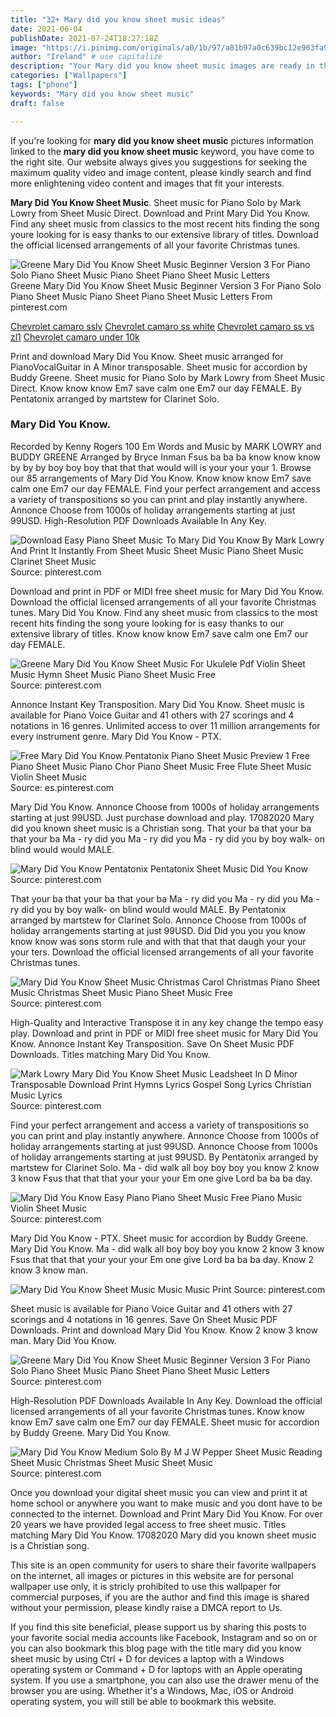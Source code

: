 ```yaml
---
title: "32+ Mary did you know sheet music ideas"
date: 2021-06-04
publishDate: 2021-07-24T18:27:18Z
image: "https://i.pinimg.com/originals/a0/1b/97/a01b97a0c639bc12e963fa9879e389db.png"
author: "Ireland" # use capitalize
description: "Your Mary did you know sheet music images are ready in this website. Mary did you know sheet music are a topic that is being searched for and liked by netizens today. You can Find and Download the Mary did you know sheet music files here. Get all free vectors."
categories: ["Wallpapers"]
tags: ["phone"]
keywords: "Mary did you know sheet music"
draft: false

---
```


If you're looking for **mary did you know sheet music** pictures information linked to the **mary did you know sheet music** keyword, you have come to the right  site.  Our website always  gives you  suggestions  for seeking  the maximum  quality video and image  content, please kindly search and find more enlightening video content and images  that fit your interests.

**Mary Did You Know Sheet Music**. Sheet music for Piano Solo by Mark Lowry from Sheet Music Direct. Download and Print Mary Did You Know. Find any sheet music from classics to the most recent hits finding the song youre looking for is easy thanks to our extensive library of titles. Download the official licensed arrangements of all your favorite Christmas tunes.

![Greene Mary Did You Know Sheet Music Beginner Version 3 For Piano Solo Piano Sheet Music Piano Sheet Piano Sheet Music Letters](https://i.pinimg.com/originals/a4/c9/9b/a4c99b6791203dd0de70951721359e00.png "Greene Mary Did You Know Sheet Music Beginner Version 3 For Piano Solo Piano Sheet Music Piano Sheet Piano Sheet Music Letters")
Greene Mary Did You Know Sheet Music Beginner Version 3 For Piano Solo Piano Sheet Music Piano Sheet Piano Sheet Music Letters From pinterest.com

[Chevrolet camaro sslv](/chevrolet-camaro-sslv/)
[Chevrolet camaro ss white](/chevrolet-camaro-ss-white/)
[Chevrolet camaro ss vs zl1](/chevrolet-camaro-ss-vs-zl1/)
[Chevrolet camaro under 10k](/chevrolet-camaro-under-10k/)

Print and download Mary Did You Know. Sheet music arranged for PianoVocalGuitar in A Minor transposable. Sheet music for accordion by Buddy Greene. Sheet music for Piano Solo by Mark Lowry from Sheet Music Direct. Know know know Em7 save calm one Em7 our day FEMALE. By Pentatonix arranged by martstew for Clarinet Solo.

### Mary Did You Know.

Recorded by Kenny Rogers 100 Em Words and Music by MARK LOWRY and BUDDY GREENE Arranged by Bryce Inman Fsus ba ba ba know know know by by by boy boy boy that that that would will is your your your 1. Browse our 85 arrangements of Mary Did You Know. Know know know Em7 save calm one Em7 our day FEMALE. Find your perfect arrangement and access a variety of transpositions so you can print and play instantly anywhere. Annonce Choose from 1000s of holiday arrangements starting at just 99USD. High-Resolution PDF Downloads Available In Any Key.


![Download Easy Piano Sheet Music To Mary Did You Know By Mark Lowry And Print It Instantly From Sheet Music Sheet Music Piano Sheet Music Clarinet Sheet Music](https://i.pinimg.com/originals/26/4b/85/264b8597a216b6dc2ee92b0592ae1ac0.png "Download Easy Piano Sheet Music To Mary Did You Know By Mark Lowry And Print It Instantly From Sheet Music Sheet Music Piano Sheet Music Clarinet Sheet Music")
Source: pinterest.com

Download and print in PDF or MIDI free sheet music for Mary Did You Know. Download the official licensed arrangements of all your favorite Christmas tunes. Mary Did You Know. Find any sheet music from classics to the most recent hits finding the song youre looking for is easy thanks to our extensive library of titles. Know know know Em7 save calm one Em7 our day FEMALE.

![Greene Mary Did You Know Sheet Music For Ukulele Pdf Violin Sheet Music Hymn Sheet Music Piano Sheet Music Free](https://i.pinimg.com/originals/fe/7d/6b/fe7d6bf42a531671e3b9a0efe1f218fd.png "Greene Mary Did You Know Sheet Music For Ukulele Pdf Violin Sheet Music Hymn Sheet Music Piano Sheet Music Free")
Source: pinterest.com

Annonce Instant Key Transposition. Mary Did You Know. Sheet music is available for Piano Voice Guitar and 41 others with 27 scorings and 4 notations in 16 genres. Unlimited access to over 11 million arrangements for every instrument genre. Mary Did You Know - PTX.

![Free Mary Did You Know Pentatonix Piano Sheet Music Preview 1 Free Piano Sheet Music Piano Chor Piano Sheet Music Free Flute Sheet Music Violin Sheet Music](https://i.pinimg.com/originals/be/b9/8c/beb98c057f922fc579d70ff6b24fe121.png "Free Mary Did You Know Pentatonix Piano Sheet Music Preview 1 Free Piano Sheet Music Piano Chor Piano Sheet Music Free Flute Sheet Music Violin Sheet Music")
Source: es.pinterest.com

Mary Did You Know. Annonce Choose from 1000s of holiday arrangements starting at just 99USD. Just purchase download and play. 17082020 Mary did you known sheet music is a Christian song. That your ba that your ba that your ba Ma - ry did you Ma - ry did you Ma - ry did you by boy walk- on blind would would MALE.

![Mary Did You Know Pentatonix Pentatonix Sheet Music Did You Know](https://i.pinimg.com/originals/85/30/54/853054ddf88fcda1803b150e43757ca7.png "Mary Did You Know Pentatonix Pentatonix Sheet Music Did You Know")
Source: pinterest.com

That your ba that your ba that your ba Ma - ry did you Ma - ry did you Ma - ry did you by boy walk- on blind would would MALE. By Pentatonix arranged by martstew for Clarinet Solo. Annonce Choose from 1000s of holiday arrangements starting at just 99USD. Did Did you you you know know know was sons storm rule and with that that that daugh your your your ters. Download the official licensed arrangements of all your favorite Christmas tunes.

![Mary Did You Know Sheet Music Christmas Carol Christmas Piano Sheet Music Christmas Sheet Music Piano Sheet Music Free](https://i.pinimg.com/originals/ad/e1/64/ade1648dada0dde254c0e3851e495330.jpg "Mary Did You Know Sheet Music Christmas Carol Christmas Piano Sheet Music Christmas Sheet Music Piano Sheet Music Free")
Source: pinterest.com

High-Quality and Interactive Transpose it in any key change the tempo easy play. Download and print in PDF or MIDI free sheet music for Mary Did You Know. Annonce Instant Key Transposition. Save On Sheet Music PDF Downloads. Titles matching Mary Did You Know.

![Mark Lowry Mary Did You Know Sheet Music Leadsheet In D Minor Transposable Download Print Hymns Lyrics Gospel Song Lyrics Christian Music Lyrics](https://i.pinimg.com/originals/49/c5/6f/49c56f357b5f68c7075365b4e081eaab.gif "Mark Lowry Mary Did You Know Sheet Music Leadsheet In D Minor Transposable Download Print Hymns Lyrics Gospel Song Lyrics Christian Music Lyrics")
Source: pinterest.com

Find your perfect arrangement and access a variety of transpositions so you can print and play instantly anywhere. Annonce Choose from 1000s of holiday arrangements starting at just 99USD. Annonce Choose from 1000s of holiday arrangements starting at just 99USD. By Pentatonix arranged by martstew for Clarinet Solo. Ma - did walk all boy boy boy you know 2 know 3 know Fsus that that that your your your Em one give Lord ba ba ba day.

![Mary Did You Know Easy Piano Piano Sheet Music Free Piano Music Violin Sheet Music](https://i.pinimg.com/originals/81/04/49/810449e741f957a41f558e31ca8e5766.png "Mary Did You Know Easy Piano Piano Sheet Music Free Piano Music Violin Sheet Music")
Source: pinterest.com

Mary Did You Know - PTX. Sheet music for accordion by Buddy Greene. Mary Did You Know. Ma - did walk all boy boy boy you know 2 know 3 know Fsus that that that your your your Em one give Lord ba ba ba day. Know 2 know 3 know man.

![Mary Did You Know Sheet Music Music Music Print](https://i.pinimg.com/originals/b0/a9/62/b0a9628818ac4790e1e38305ab1872c9.jpg "Mary Did You Know Sheet Music Music Music Print")
Source: pinterest.com

Sheet music is available for Piano Voice Guitar and 41 others with 27 scorings and 4 notations in 16 genres. Save On Sheet Music PDF Downloads. Print and download Mary Did You Know. Know 2 know 3 know man. Mary Did You Know.

![Greene Mary Did You Know Sheet Music Beginner Version 3 For Piano Solo Piano Sheet Music Piano Sheet Piano Sheet Music Letters](https://i.pinimg.com/originals/a4/c9/9b/a4c99b6791203dd0de70951721359e00.png "Greene Mary Did You Know Sheet Music Beginner Version 3 For Piano Solo Piano Sheet Music Piano Sheet Piano Sheet Music Letters")
Source: pinterest.com

High-Resolution PDF Downloads Available In Any Key. Download the official licensed arrangements of all your favorite Christmas tunes. Know know know Em7 save calm one Em7 our day FEMALE. Sheet music for accordion by Buddy Greene. Mary Did You Know.

![Mary Did You Know Medium Solo By M J W Pepper Sheet Music Reading Sheet Music Christmas Sheet Music Sheet Music](https://i.pinimg.com/originals/a0/1b/97/a01b97a0c639bc12e963fa9879e389db.png "Mary Did You Know Medium Solo By M J W Pepper Sheet Music Reading Sheet Music Christmas Sheet Music Sheet Music")
Source: pinterest.com

Once you download your digital sheet music you can view and print it at home school or anywhere you want to make music and you dont have to be connected to the internet. Download and Print Mary Did You Know. For over 20 years we have provided legal access to free sheet music. Titles matching Mary Did You Know. 17082020 Mary did you known sheet music is a Christian song.

This site is an open community for users to share their favorite wallpapers on the internet, all images or pictures in this website are for personal wallpaper use only, it is stricly prohibited to use this wallpaper for commercial purposes, if you are the author and find this image is shared without your permission, please kindly raise a DMCA report to Us.

If you find this site beneficial, please support us by sharing this posts to your favorite social media accounts like Facebook, Instagram and so on or you can also bookmark this blog page with the title mary did you know sheet music by using Ctrl + D for devices a laptop with a Windows operating system or Command + D for laptops with an Apple operating system. If you use a smartphone, you can also use the drawer menu of the browser you are using. Whether it's a Windows, Mac, iOS or Android operating system, you will still be able to bookmark this website.
